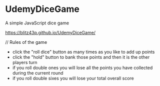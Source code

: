 # UdemyDiceGame


A simple JavaScript dice game

https://blitz43p.github.io/UdemyDiceGame/

// Rules of the game
* click the "roll dice" button as many times as you like to add up points
* click the "hold" button to bank those points and then it is the other players turn
* if you roll double ones you will lose all the points you have collected during the current round
* if you roll double sixes you will lose your total overall score
